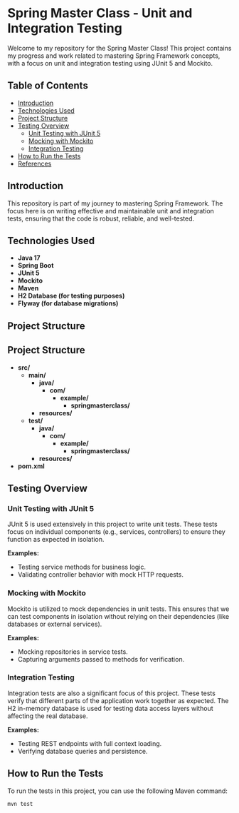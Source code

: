 # Spring Master Class - Unit and Integration Testing

Welcome to my repository for the Spring Master Class! This project contains my progress and work related to mastering Spring Framework concepts, with a focus on unit and integration testing using JUnit 5 and Mockito.

## Table of Contents

- [Introduction](#introduction)
- [Technologies Used](#technologies-used)
- [Project Structure](#project-structure)
- [Testing Overview](#testing-overview)
  - [Unit Testing with JUnit 5](#unit-testing-with-junit-5)
  - [Mocking with Mockito](#mocking-with-mockito)
  - [Integration Testing](#integration-testing)
- [How to Run the Tests](#how-to-run-the-tests)
- [References](#references)

## Introduction

This repository is part of my journey to mastering Spring Framework. The focus here is on writing effective and maintainable unit and integration tests, ensuring that the code is robust, reliable, and well-tested.

## Technologies Used

- **Java 17**
- **Spring Boot**
- **JUnit 5**
- **Mockito**
- **Maven**
- **H2 Database (for testing purposes)**
- **Flyway (for database migrations)**

## Project Structure

## Project Structure

- **src/**
  - **main/**
    - **java/**
      - **com/**
        - **example/**
          - **springmasterclass/**
    - **resources/**
  - **test/**
    - **java/**
      - **com/**
        - **example/**
          - **springmasterclass/**
    - **resources/**
- **pom.xml**



## Testing Overview

### Unit Testing with JUnit 5

JUnit 5 is used extensively in this project to write unit tests. These tests focus on individual components (e.g., services, controllers) to ensure they function as expected in isolation.

**Examples:**
- Testing service methods for business logic.
- Validating controller behavior with mock HTTP requests.

### Mocking with Mockito

Mockito is utilized to mock dependencies in unit tests. This ensures that we can test components in isolation without relying on their dependencies (like databases or external services).

**Examples:**
- Mocking repositories in service tests.
- Capturing arguments passed to methods for verification.

### Integration Testing

Integration tests are also a significant focus of this project. These tests verify that different parts of the application work together as expected. The H2 in-memory database is used for testing data access layers without affecting the real database.

**Examples:**
- Testing REST endpoints with full context loading.
- Verifying database queries and persistence.

## How to Run the Tests

To run the tests in this project, you can use the following Maven command:

```bash
mvn test
